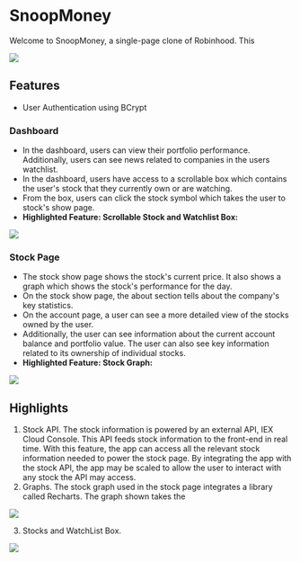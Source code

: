 # SnoopMoney

Welcome to SnoopMoney, a single-page clone of Robinhood. This 

![](https://user-images.githubusercontent.com/29221213/69450047-dc571d80-0d21-11ea-9b9f-e9e1e535d92b.png)

## Features
* User Authentication using BCrypt

### Dashboard
* In the dashboard, users can view their portfolio performance. Additionally, users can see news related to companies in the users watchlist. 
* In the dashboard, users have access to a scrollable box which contains the user's stock that they currently own or are watching. 
* From the box, users can click the stock symbol which takes the user to stock's show page.
* **Highlighted Feature: Scrollable Stock and Watchlist Box:** 

![](https://user-images.githubusercontent.com/29221213/69449270-263f0400-0d20-11ea-86d1-8f9340a67dbf.png)

### Stock Page

* The stock show page shows the stock's current price. It also shows a graph which shows the stock's performance for the day. 
* On the stock show page, the about section tells about the company's key statistics. 
* On the account page, a user can see a more detailed view of the stocks owned by the user. 
* Additionally, the user can see information about the current account balance and portfolio value. The user can also see key information related to its ownership of individual stocks. 
* **Highlighted Feature: Stock Graph:** 

![](https://user-images.githubusercontent.com/29221213/69449274-29d28b00-0d20-11ea-9e70-9ff4edb3135f.png)

## Highlights 
1. Stock API. The stock information is powered by an external API, IEX Cloud Console. This API feeds stock information to the front-end in real time. With this feature, the app can access all the relevant stock information needed to power the stock page. By integrating the app with the stock API, the app may be scaled to allow the user to interact with any stock the API may access.
2. Graphs. The stock graph used in the stock page integrates a library called Recharts. The graph shown takes the 

![](https://user-images.githubusercontent.com/29221213/69449277-2b03b800-0d20-11ea-997e-fbf334106ed6.png)

3. Stocks and WatchList Box.


![](https://user-images.githubusercontent.com/29221213/69449273-2808c780-0d20-11ea-88be-6c0b08498ecc.png)


